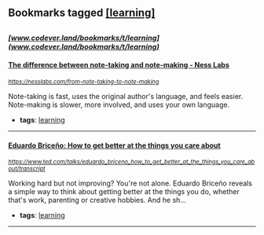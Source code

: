 ## Bookmarks tagged [[learning]](https://www.codever.land/search?q=[learning])

_<sup><sup>[www.codever.land/bookmarks/t/learning](www.codever.land/bookmarks/t/learning)</sup></sup>_
---
#### [The difference between note-taking and note-making - Ness Labs](https://nesslabs.com/from-note-taking-to-note-making)
_<sup>https://nesslabs.com/from-note-taking-to-note-making</sup>_

Note-taking is fast, uses the original author's language, and feels easier. Note-making is slower, more involved, and uses your own language.
* **tags**: [learning](../tagged/learning.md)
---
#### [Eduardo Briceño: How to get better at the things you care about](https://www.ted.com/talks/eduardo_briceno_how_to_get_better_at_the_things_you_care_about/transcript)
_<sup>https://www.ted.com/talks/eduardo_briceno_how_to_get_better_at_the_things_you_care_about/transcript</sup>_

Working hard but not improving? You're not alone. Eduardo Briceño reveals a simple way to think about getting better at the things you do, whether that's work, parenting or creative hobbies. And he sh...
* **tags**: [learning](../tagged/learning.md)
---
